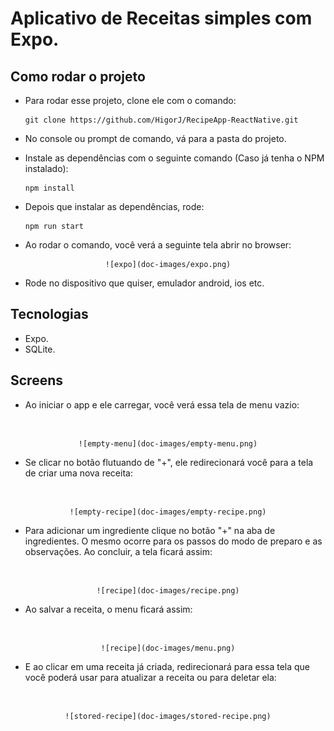 # Aplicativo de Receitas simples com Expo.

## Como rodar o projeto
  - Para rodar esse projeto, clone ele com o comando:
    ```
    git clone https://github.com/HigorJ/RecipeApp-ReactNative.git
    ```

  - No console ou prompt de comando, vá para a pasta do projeto.

  - Instale as dependências com o seguinte comando (Caso já tenha o NPM instalado):
    ```
    npm install
    ```

  - Depois que instalar as dependências, rode: 
    ```
    npm run start
    ```

  - Ao rodar o comando, você verá a seguinte tela abrir no browser:
  <center>
  
    ![expo](doc-images/expo.png)
  
  </center>

  - Rode no dispositivo que quiser, emulador android, ios etc.

## Tecnologias
  - Expo.
  - SQLite.
  
## Screens
  - Ao iniciar o app e ele carregar, você verá essa tela de menu vazio:


  &nbsp;
  <center>
  
    ![empty-menu](doc-images/empty-menu.png)
  
  </center>

  - Se clicar no botão flutuando de "+", ele redirecionará você para a tela de criar uma nova receita:


  &nbsp;
  <center>
  
    ![empty-recipe](doc-images/empty-recipe.png)
  
  </center>

  - Para adicionar um ingrediente clique no botão "+" na aba de ingredientes. O mesmo ocorre para os passos do modo de preparo e as observações. Ao concluir, a tela ficará assim:


  &nbsp;
  <center>
  
    ![recipe](doc-images/recipe.png)
  
  </center>

  - Ao salvar a receita, o menu ficará assim:


  &nbsp;
  <center>
  
    ![recipe](doc-images/menu.png)
  
  </center>

  - E ao clicar em uma receita já criada, redirecionará para essa tela que você poderá usar para atualizar a receita ou para deletar ela:


  &nbsp;
  <center>
  
    ![stored-recipe](doc-images/stored-recipe.png)
  
  </center>
